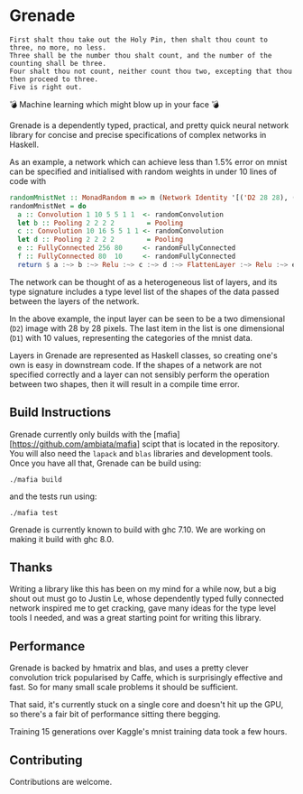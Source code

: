 Grenade
=======

```
First shalt thou take out the Holy Pin, then shalt thou count to three, no more, no less.
Three shall be the number thou shalt count, and the number of the counting shall be three.
Four shalt thou not count, neither count thou two, excepting that thou then proceed to three.
Five is right out.
```

💣 Machine learning which might blow up in your face 💣

Grenade is a dependently typed, practical, and pretty quick neural network library for concise and precise
specifications of complex networks in Haskell.

As an example, a network which can achieve less than 1.5% error on mnist can be specified and
initialised with random weights in under 10 lines of code with
```haskell
randomMnistNet :: MonadRandom m => m (Network Identity '[('D2 28 28), ('D3 24 24 10), ('D3 12 12 10), ('D3 12 12 10), ('D3 8 8 16), ('D3 4 4 16), ('D1 256), ('D1 256), ('D1 80), ('D1 80), ('D1 10), ('D1 10)])
randomMnistNet = do
  a :: Convolution 1 10 5 5 1 1  <- randomConvolution
  let b :: Pooling 2 2 2 2        = Pooling
  c :: Convolution 10 16 5 5 1 1 <- randomConvolution
  let d :: Pooling 2 2 2 2        = Pooling
  e :: FullyConnected 256 80     <- randomFullyConnected
  f :: FullyConnected 80  10     <- randomFullyConnected
  return $ a :~> b :~> Relu :~> c :~> d :~> FlattenLayer :~> Relu :~> e :~> Logit :~> f :~> O Logit
```

The network can be thought of as a heterogeneous list of layers, and its type signature includes a type
level list of the shapes of the data passed between the layers of the network.

In the above example, the input layer can be seen to be a two dimensional (`D2`) image with 28 by 28 pixels.
The last item in the list is one dimensional (`D1`) with 10 values, representing the categories of the mnist data.

Layers in Grenade are represented as Haskell classes, so creating one's own is easy in downstream code. If the shapes
of a network are not specified correctly and a layer can not sensibly perform the operation between two shapes, then
it will result in a compile time error.


Build Instructions
------------------
Grenade currently only builds with the [mafia][https://github.com/ambiata/mafia] scipt that is located in the
repository. You will also need the `lapack` and `blas` libraries and development tools. Once you have all
that, Grenade can be build using:

```
./mafia build
```

and the tests run using:

```
./mafia test
```

Grenade is currently known to build with ghc 7.10. We are working on making it build with ghc 8.0.


Thanks
------
Writing a library like this has been on my mind for a while now, but a big shout out must go to Justin Le, whose
dependently typed fully connected network inspired me to get cracking, gave many ideas for the type level tools I
needed, and was a great starting point for writing this library.

Performance
-----------
Grenade is backed by hmatrix and blas, and uses a pretty clever convolution trick popularised by Caffe, which
is surprisingly effective and fast. So for many small scale problems it should be sufficient.

That said, it's currently stuck on a single core and doesn't hit up the GPU, so there's a fair bit of performance
sitting there begging.

Training 15 generations over Kaggle's mnist training data took a few hours.

Contributing
------------
Contributions are welcome.

